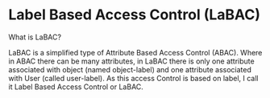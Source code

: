 Label Based Access Control (LaBAC)
=====

What is LaBAC?

LaBAC is a simplified type of Attribute Based Access Control (ABAC). Where in ABAC there can be many attributes, in LaBAC there is only one attribute associated with object (named object-label) and one attribute associated with User (called user-label). As this access Control is based on label, I call it Label Based Access Control or LaBAC.

